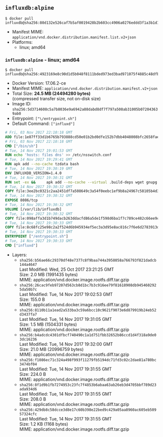 ## `influxdb:alpine`

```console
$ docker pull influxdb@sha256:80d132e526caf7b5af0019428b2b603cc4906a0276eddd3f1a3b1d1d9f24598f
```

-	Manifest MIME: `application/vnd.docker.distribution.manifest.list.v2+json`
-	Platforms:
	-	linux; amd64

### `influxdb:alpine` - linux; amd64

```console
$ docker pull influxdb@sha256:4923169e8c90d1d5b048f8111bded973ed3bad971075f4885c48dfb7b59be7c0
```

-	Docker Version: 17.06.2-ce
-	Manifest MIME: `application/vnd.docker.distribution.manifest.v2+json`
-	Total Size: **24.5 MB (24494280 bytes)**  
	(compressed transfer size, not on-disk size)
-	Image ID: `sha256:5d3714608c5a7b8036e9a6942a88dabd8df7f797a508ab31005b072043639ab0`
-	Entrypoint: `["\/entrypoint.sh"]`
-	Default Command: `["influxd"]`

```dockerfile
# Fri, 03 Nov 2017 22:10:18 GMT
ADD file:1e87ff33d1b6765b793888cd50e01b2bd0dfe152b7dbb4048008bfc2658faea7 in / 
# Fri, 03 Nov 2017 22:10:18 GMT
CMD ["/bin/sh"]
# Tue, 14 Nov 2017 19:01:53 GMT
RUN echo 'hosts: files dns' >> /etc/nsswitch.conf
# Tue, 14 Nov 2017 19:29:41 GMT
RUN apk add --no-cache tzdata bash
# Tue, 14 Nov 2017 19:30:19 GMT
ENV INFLUXDB_VERSION=1.4.0
# Tue, 14 Nov 2017 19:30:31 GMT
RUN set -ex &&     apk add --no-cache --virtual .build-deps wget gnupg tar ca-certificates &&     update-ca-certificates &&     for key in         05CE15085FC09D18E99EFB22684A14CF2582E0C5 ;     do         gpg --keyserver ha.pool.sks-keyservers.net --recv-keys "$key" ||         gpg --keyserver pgp.mit.edu --recv-keys "$key" ||         gpg --keyserver keyserver.pgp.com --recv-keys "$key" ;     done &&     wget -q https://dl.influxdata.com/influxdb/releases/influxdb-${INFLUXDB_VERSION}-static_linux_amd64.tar.gz.asc &&     wget -q https://dl.influxdata.com/influxdb/releases/influxdb-${INFLUXDB_VERSION}-static_linux_amd64.tar.gz &&     gpg --batch --verify influxdb-${INFLUXDB_VERSION}-static_linux_amd64.tar.gz.asc influxdb-${INFLUXDB_VERSION}-static_linux_amd64.tar.gz &&     mkdir -p /usr/src &&     tar -C /usr/src -xzf influxdb-${INFLUXDB_VERSION}-static_linux_amd64.tar.gz &&     rm -f /usr/src/influxdb-*/influxdb.conf &&     chmod +x /usr/src/influxdb-*/* &&     cp -a /usr/src/influxdb-*/* /usr/bin/ &&     rm -rf *.tar.gz* /usr/src /root/.gnupg &&     apk del .build-deps
# Tue, 14 Nov 2017 19:30:32 GMT
COPY file:3ee2bc0321c2aa2451df7a508649c3a54f0eebc1ef9b8a24967c58105b4d3160 in /etc/influxdb/influxdb.conf 
# Tue, 14 Nov 2017 19:30:32 GMT
EXPOSE 8086/tcp
# Tue, 14 Nov 2017 19:30:32 GMT
VOLUME [/var/lib/influxdb]
# Tue, 14 Nov 2017 19:30:32 GMT
COPY file:098affa3d1b749dacb263ddacfd86a5de1f598d6ba1f7c789ce482c66ee9c80b in /entrypoint.sh 
# Tue, 14 Nov 2017 19:30:33 GMT
COPY file:8c68fc25e98c2a2f524d6b945934ef5ec3a3d95e8ac816c7f6e6d2783913da7a in /init-influxdb.sh 
# Tue, 14 Nov 2017 19:30:33 GMT
ENTRYPOINT ["/entrypoint.sh"]
# Tue, 14 Nov 2017 19:30:33 GMT
CMD ["influxd"]
```

-	Layers:
	-	`sha256:b56ae66c29370df48e7377c8f9baa744a3958058a766793f821dadcb144a4647`  
		Last Modified: Wed, 25 Oct 2017 23:21:25 GMT  
		Size: 2.0 MB (1991435 bytes)  
		MIME: application/vnd.docker.image.rootfs.diff.tar.gzip
	-	`sha256:26cac9feb97207d563cb8d1bc7b3c916ee79f81618908db9454602925da50b7c`  
		Last Modified: Tue, 14 Nov 2017 19:02:53 GMT  
		Size: 155.0 B  
		MIME: application/vnd.docker.image.rootfs.diff.tar.gzip
	-	`sha256:8110b11a1ead2a533ba3c59a6bcc10c9621f9073e6d879919b24eb52d3437fa7`  
		Last Modified: Tue, 14 Nov 2017 19:31:05 GMT  
		Size: 1.5 MB (1504331 bytes)  
		MIME: application/vnd.docker.image.rootfs.diff.tar.gzip
	-	`sha256:b4adcdc4301dfbcf740490c1a1d751fbb32652b86ccd1d4f318a9de03dc16236`  
		Last Modified: Tue, 14 Nov 2017 19:32:00 GMT  
		Size: 21.0 MB (20996759 bytes)  
		MIME: application/vnd.docker.image.rootfs.diff.tar.gzip
	-	`sha256:f1086ec71c324a498f993f11279fb5194dc71fd3c02c2dae81a780bc3474bf04`  
		Last Modified: Tue, 14 Nov 2017 19:31:55 GMT  
		Size: 224.0 B  
		MIME: application/vnd.docker.image.rootfs.diff.tar.gzip
	-	`sha256:8f1d9b1fb7274953c23fc7f4853b6abaa63ab26eb3d4705bbf789d23ada934d6`  
		Last Modified: Tue, 14 Nov 2017 19:31:55 GMT  
		Size: 208.0 B  
		MIME: application/vnd.docker.image.rootfs.diff.tar.gzip
	-	`sha256:429db8c58dcce3d8e17c60b398e22bed9c429a05aa8960ac605eb50957324cfc`  
		Last Modified: Tue, 14 Nov 2017 19:31:55 GMT  
		Size: 1.2 KB (1168 bytes)  
		MIME: application/vnd.docker.image.rootfs.diff.tar.gzip
